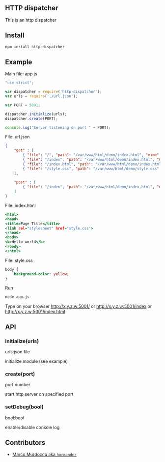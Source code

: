 HTTP dispatcher
-------------

This is an http dispatcher

## Install

```bash
npm install http-dispatcher
```

## Example

Main file: app.js

```app.js
"use strict";

var dispatcher = require('http-dispatcher'); 
var urls = require('./url.json'); 

var PORT = 5001;

dispatcher.initialize(urls);
dispatcher.create(PORT);

console.log("Server listening on port " + PORT);
```

File: url.json

```url.json
{
	"get" : [
		{ "file": "/", "path": "/var/www/html/demo/index.html", "mime": "text/html" },
		{ "file": "/index", "path": "/var/www/html/demo/index.html", "mime": "text/html" },
		{ "file": "/index.html", "path": "/var/www/html/demo/index.html", "mime": "text/html" },
		{ "file": "/style.css", "path": "/var/www/html/demo/style.css", "mime": "text/css" }
	],
	
	"post" : [
		{ "file": "/index", "path": "/var/www/html/demo/index.html", "mime": "text/html" }
	]
}
```

File: index.html

```index.html
<html>
<head>
<title>Page Title</title>
<link rel="stylesheet" href="style.css">
</head>
<body>
<b>Hello world</b>
</body>
</html>
```

File: style.css

```style.css
body {
    background-color: yellow;
} 
```

Run

```bash
node app.js
```

Type on your browser http://x.y.z.w:5001/ or http://x.y.z.w:5001/index or http://x.y.z.w:5001/index.html

## API

### initialize(urls)

urls:json file

initialize module (see example)

### create(port) 

port:number

start http server on specified port

### setDebug(bool)

bool:bool

enable/disable console log

## Contributors

- [Marco Murdocca aka `hormander`](https://github.com/hormander)
